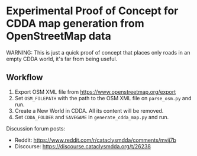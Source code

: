 # Experimental Proof of Concept for CDDA map generation from OpenStreetMap data

WARNING: This is just a quick proof of concept that places only roads in an empty CDDA world, it's far from being useful.

## Workflow

1. Export OSM XML file from <https://www.openstreetmap.org/export>
2. Set `OSM_FILEPATH` with the path to the OSM XML file on `parse_osm.py` and run.
3. Create a New World in CDDA. All its content will be removed.
4. Set `CDDA_FOLDER` and `SAVEGAME` in `generate_cdda_map.py` and run.

Discussion forum posts:
- Reddit: <https://www.reddit.com/r/cataclysmdda/comments/mvij7b>
- Discourse: <https://discourse.cataclysmdda.org/t/26238>
